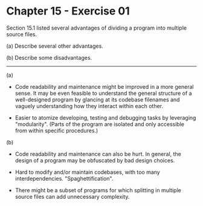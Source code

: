 # Chapter 15 - Exercise 01

Section 15.1 listed several advantages of dividing a program into multiple source files.  

(a)
Describe several other advantages.  

(b)
Describe some disadvantages.  

---

(a)
+ Code readability and maintenance might be improved in a more general sense. It may be even feasible to understand the general structure of a well-designed program by glancing at its codebase filenames and vaguely understanding how they interact within each other.  

+ Easier to atomize developing, testing and debugging tasks by leveraging "modularity". (Parts of the program are isolated and only accessible from within specific procedures.)  

(b)
+ Code readability and maintenance can also be hurt. In general, the design of a program may be obfuscated by bad design choices.  

+ Hard to modify and/or maintain codebases, with too many interdependencies. "Spaghettification".  

+ There might be a subset of programs for which splitting in multiple source files can add unnecessary complexity.  
